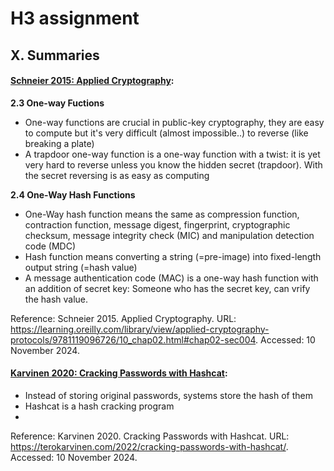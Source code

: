 # H3 assignment

## X. Summaries

#### **[Schneier 2015: Applied Cryptography](https://learning.oreilly.com/library/view/applied-cryptography-protocols/9781119096726/10_chap02.html#chap02-sec004):**

**2.3 One-way Fuctions**

- One-way functions are crucial in public-key cryptography, they are easy to compute but it's very difficult (almost impossible..) to reverse (like breaking a plate)
- A trapdoor one-way function is a one-way function with a twist: it is yet very hard to reverse unless you know the hidden secret (trapdoor). With the secret reversing is as easy as computing

**2.4 One-Way Hash Functions**

- One-Way hash function means the same as compression function, contraction function, message digest, fingerprint, cryptographic checksum, message integrity check (MIC) and manipulation detection code (MDC)
- Hash function means converting a string (=pre-image) into fixed-length output string (=hash value)
- A message authentication code (MAC) is a one-way hash function with an addition of secret key: Someone who has the secret key, can vrify the hash value.

Reference: Schneier 2015. Applied Cryptography. URL: https://learning.oreilly.com/library/view/applied-cryptography-protocols/9781119096726/10_chap02.html#chap02-sec004. Accessed: 10 November 2024.

#### **[Karvinen 2020: Cracking Passwords with Hashcat](https://terokarvinen.com/2022/cracking-passwords-with-hashcat/):**

- Instead of storing original passwords, systems store the hash of them
- Hashcat is a hash cracking program
-

Reference: Karvinen 2020. Cracking Passwords with Hashcat. URL: https://terokarvinen.com/2022/cracking-passwords-with-hashcat/. Accessed: 10 November 2024.
